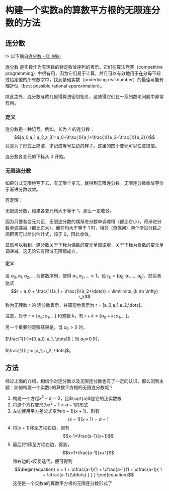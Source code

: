 # 构建一个实数a的算数平方根的无限连分数的方法

## 连分数

!> 以下摘自[连分数 - OI Wiki](https://oi-wiki.org/math/number-theory/continued-fraction/)

连分数 是实数作为有理数的特定收敛序列的表示。它们在算法竞赛（competitive programming）中很有用，因为它们易于计算，并且可以有效地用于在分母不超过给定值的所有数字中，找到基础实数（underlying real number）的最佳可能有理近似（best possible rational approximation）。

除此之外，连分数与欧几里得算法密切相关，这使得它们在一系列数论问题中非常有用。

### 定义

连分数是一种记号。例如，长为 $4$ 的连分数：
$$[a_0,a_1,a_2,a_3]=a_0+\frac{1}{a_1+\frac{1}{a_2+\frac{1}{a_3}}}$$
只是为了形式上简洁，才记成等号左边的样子。这里的四个变元可以任意取值。

连分数各变元的下标从 $0$ 开始。

### 无限连分数

如果分式无限地写下去，有无限个变元，就得到无限连分数。无限连分数收敛等价于渐进分数收敛。

有定理：

无限连分数，如果各变元均大于等于 1，那么一定收敛。

因为只要各变元为正，无限连分数的偶渐进分数单调递增（都比它小），奇渐进分数单调递减（都比它大）。而在均大于等于 1 时，相邻（奇偶间）两个渐进分数之间距离可以给出估计式，趋于 0，因此收敛。

显然可以看到，连分数关于下标为偶数的变元单调递增，关于下标为奇数的变元单调递减。这无论它有限或无限都成立。

#### 定义

设 $a_0,a_1,a_2, \dots$ 为整数序列，使得 $a_1, a_2, \dots \geq 1$。设 $r_k = [a_0; a_1, \dots, a_k]$。然后表达式
$$r = a_0 + \frac{1}{a_1 + \frac{1}{a_2+\dots}} = \lim\limits_{k \to \infty} r_k$$
称为无理数 r 的 连分数表示，并简短地表示为 r = [a_0;a_1,a_2,\dots]。

注意，对于 $r=[a_0;a_1,\dots]$ 和整数 k，有 $r+k = [a_0+k; a_1, \dots]$。

另一个重要的观察结果是，当 $a_0>0$ 时，
 
$\frac{1}{r}=[0;a_0, a_1, \dots]$；当 $a_1＝0$ 时，
 
$\frac{1}{r} = [a_1; a_2, \dots]$。

## 方法

经过上面的介绍，相信你对连分数以及无限连分数也有了一定的认识，那么回到主题：如何构建一个实数a的算数平方根的无限连分数呢？
1. 构建一个方程$x^2-a=0$，且$\sqrt{a}$是它的正实数根
2. 将这个方程变形为$x^2-1=a-1$的形式
3. 左边使用平方差公式变为$(x-1)(x+1)$，则有$$(x-1)(x+1)=a-1$$
4. 将$(x+1)$移至方程右边，则有$$x-1=\frac{a-1}{x+1}$$
5. 最后将$1$移至方程右边，得到，$$x=1+\frac{a-1}{x+1}$$将右边的x反复迭代，便可得到$$\begin{equation}
  x = 1 + \cfrac{a-1}{1
          + \cfrac{a-1}{1
          + \cfrac{a-1}{ 1 + \cfrac{a-1}{\ddots} } } }
\end{equation}$$
这便是一个实数a的算数平方根的无限连分数形式了
